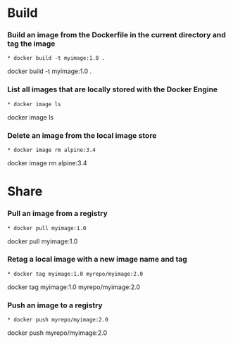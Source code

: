 # Build

### Build an image from the Dockerfile in the current directory and tag the image
	* docker build -t myimage:1.0 .
docker build -t myimage:1.0 .
### List all images that are locally stored with the Docker Engine
	* docker image ls
docker image ls
### Delete an image from the local image store
	* docker image rm alpine:3.4
docker image rm alpine:3.4

# Share

### Pull an image from a registry
	* docker pull myimage:1.0
docker pull myimage:1.0
### Retag a local image with a new image name and tag
	* docker tag myimage:1.0 myrepo/myimage:2.0
docker tag myimage:1.0 myrepo/myimage:2.0
### Push an image to a registry
	* docker push myrepo/myimage:2.0
docker push myrepo/myimage:2.0

